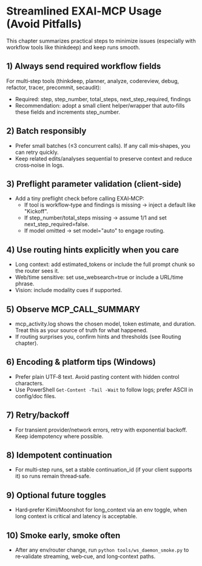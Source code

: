 # Streamlined EXAI‑MCP Usage (Avoid Pitfalls)

This chapter summarizes practical steps to minimize issues (especially with workflow tools like thinkdeep) and keep runs smooth.

## 1) Always send required workflow fields
For multi‑step tools (thinkdeep, planner, analyze, codereview, debug, refactor, tracer, precommit, secaudit):
- Required: step, step_number, total_steps, next_step_required, findings
- Recommendation: adopt a small client helper/wrapper that auto‑fills these fields and increments step_number.

## 2) Batch responsibly
- Prefer small batches (≤3 concurrent calls). If any call mis‑shapes, you can retry quickly.
- Keep related edits/analyses sequential to preserve context and reduce cross‑noise in logs.

## 3) Preflight parameter validation (client‑side)
- Add a tiny preflight check before calling EXAI‑MCP:
  - If tool is workflow‑type and findings is missing → inject a default like "Kickoff".
  - If step_number/total_steps missing → assume 1/1 and set next_step_required=false.
  - If model omitted → set model="auto" to engage routing.

## 4) Use routing hints explicitly when you care
- Long context: add estimated_tokens or include the full prompt chunk so the router sees it.
- Web/time sensitive: set use_websearch=true or include a URL/time phrase.
- Vision: include modality cues if supported.

## 5) Observe MCP_CALL_SUMMARY
- mcp_activity.log shows the chosen model, token estimate, and duration. Treat this as your source of truth for what happened.
- If routing surprises you, confirm hints and thresholds (see Routing chapter).

## 6) Encoding & platform tips (Windows)
- Prefer plain UTF‑8 text. Avoid pasting content with hidden control characters.
- Use PowerShell `Get-Content -Tail -Wait` to follow logs; prefer ASCII in config/doc files.

## 7) Retry/backoff
- For transient provider/network errors, retry with exponential backoff. Keep idempotency where possible.

## 8) Idempotent continuation
- For multi‑step runs, set a stable continuation_id (if your client supports it) so runs remain thread‑safe.

## 9) Optional future toggles
- Hard‑prefer Kimi/Moonshot for long_context via an env toggle, when long context is critical and latency is acceptable.

## 10) Smoke early, smoke often
- After any env/router change, run `python tools/ws_daemon_smoke.py` to re‑validate streaming, web‑cue, and long‑context paths.

